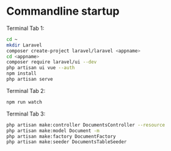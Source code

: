 # Commandline startup

Terminal Tab 1:
```bash
cd ~
mkdir Laravel
composer create-project laravel/laravel <appname>
cd <appname>
composer require laravel/ui --dev
php artisan ui vue --auth
npm install
php artisan serve
```

Terminal Tab 2:
```bash
npm run watch
```

Terminal Tab 3:
```bash
php artisan make:controller DocumentsController --resource
php artisan make:model Document -m
php artisan make:factory DocumentFactory
php artisan make:seeder DocumentsTableSeeder
```

